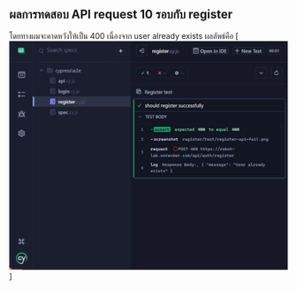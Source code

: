 ## ผลการทดสอบ API request 10 รอบกับ register
โดยทางผมจะคาดหวังให้เป็น 400 เนื่องจาก user already exists
ผลลัพธ์คือ 
[![user already exists](cypress/screenshots/register/test/user-alrealdy-exist.png)]

